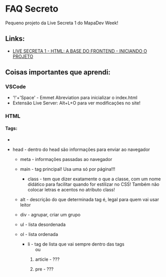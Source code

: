 # FAQ Secreto
Pequeno projeto da Live Secreta 1 do MapaDev Week!

## Links:
* [LIVE SECRETA 1 - HTML: A BASE DO FRONTEND - INICIANDO O PROJETO](https://www.youtube.com/watch?v=90uAdAXgYDk)

## Coisas importantes que aprendi:
### VSCode
* '!'+'Space' - Emmet Abreviation para inicializar o index.html
* Extensão Live Server: Alt+L+O para ver modificações no site!

### HTML
#### Tags:
* <!--Comentário!-->
* head - dentro do head são informações para enviar ao navegador

    * meta - informações passadas ao navegador 

    * main - tag principal! Usa uma só por página!!!

        * class - tem que dizer exatamente o que a classe, com um nome didático para facilitar quando for estilizar no CSS!
        Também não colocar letras e acentos no atributo class!

    * alt - descrição do que determinada tag é, legal para quem vai usar leitor

    * div - agrupar, criar um grupo

    * ul - lista desordenada

    * ol - lista ordenada

        * li -  tag de lista que vai sempre dentro das tags <ol> ou <ul> 
    
    * article - ???

    * pre - ???
